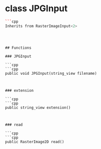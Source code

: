# class JPGInput


```cpp
```cpp
Inherits from RasterImageInput<2>
```
```



## Functions

### JPGInput

```cpp
```cpp
public void JPGInput(string_view filename)
```
```


### extension

```cpp
```cpp
public string_view extension()
```
```


### read

```cpp
```cpp
public RasterImage2D read()
```
```




